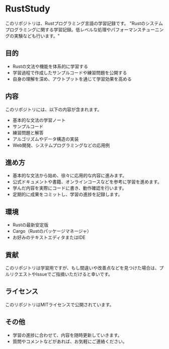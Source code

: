 # RustStudy

このリポジトリは、Rustプログラミング言語の学習記録です。
"Rustのシステムプログラミングに関する学習記録。低レベルな処理やパフォーマンスチューニングの実験なども行います。"


## 目的

* Rustの文法や機能を体系的に学習する
* 学習過程で作成したサンプルコードや練習問題を公開する
* 自身の理解を深め、アウトプットを通じて学習効果を高める

## 内容

このリポジトリには、以下の内容が含まれます。

* 基本的な文法の学習ノート
* サンプルコード
* 練習問題と解答
* アルゴリズムやデータ構造の実装
* Web開発、システムプログラミングなどの応用例

## 進め方

* 基本的な文法から始め、徐々に応用的な内容に進みます。
* 公式ドキュメントや書籍、オンラインコースなどを参考に学習を進めます。
* 学んだ内容を実際にコードに書き、動作確認を行います。
* 定期的に成果をコミットし、学習の進捗を記録します。

## 環境

* Rustの最新安定版
* Cargo（Rustのパッケージマネージャ）
* お好みのテキストエディタまたはIDE

## 貢献

このリポジトリは学習用ですが、もし間違いや改善点などを見つけた場合は、プルリクエストやIssueでご指摘いただけると幸いです。

## ライセンス

このリポジトリはMITライセンスで公開されています。

## その他

* 学習の進捗に合わせて、内容を随時更新していきます。
* 質問やコメントなどがあれば、お気軽にご連絡ください。
